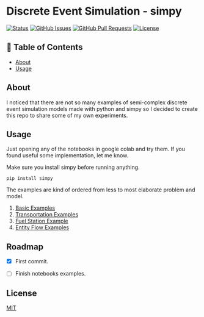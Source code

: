 # Discrete Event Simulation - simpy


[![Status](https://img.shields.io/badge/status-active-success.svg)]()
[![GitHub Issues](https://img.shields.io/github/issues/vitostamatti/discrete-event-simulation-simpy.svg)](https://github.com/vitostamatti/discrete-event-simulation-simpy/issues)
[![GitHub Pull Requests](https://img.shields.io/github/issues-pr/vitostamatti/discrete-event-simulation-simpy.svg)](https://github.com/vitostamatti/discrete-event-simulation-simpy/pulls)
[![License](https://img.shields.io/badge/license-MIT-blue.svg)](/LICENSE)


## 📝 Table of Contents

- [About](#about)
- [Usage](#usage)



## About <a name = "about"></a>

I noticed that there are not so many examples of semi-complex discrete event
simulation models made with python and simpy so I decided to create this repo
to share some of my own experiments.

## Usage <a name = "about"></a>

Just opening any of the notebooks in google colab and try them. If you 
found useful some implementation, let me know. 

Make sure you install simpy before running anything.

```
pip install simpy
```

The examples are kind of ordered from less to most elaborate problem
and model.

1. [Basic Examples](/notebooks/01-basic_examples.ipynb)
2. [Transportation Examples](/notebooks/02-transportation.examples.ipynb)
3. [Fuel Station Example](/notebooks/03-fuel_station_example.ipynb)
4. [Entity Flow Examples](/notebooks/04-entity_flow_examples.ipynb)


## Roadmap

- [X] First commit.
- [ ] Finish notebooks examples.


## License

[MIT](LICENSE.txt)